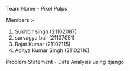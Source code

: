Team Name - Pixel Pulps

Members :-
  1. Sukhbir singh (21102087)
  2. survagya bali (21107051)
  3. Rajat Kumar   (21102115)
  4. Aditya Kumar Singh (21102116)

Problem Statement - Data Analysis using django
